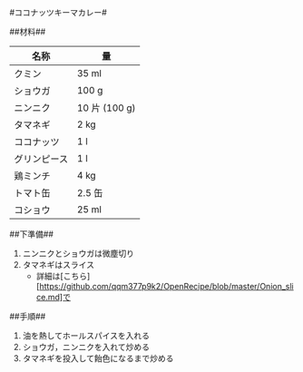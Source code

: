 #ココナッツキーマカレー#

##材料##

名称		|量
------------|------
クミン		|35 ml
ショウガ	|100 g
ニンニク	|10 片 (100 g)
タマネギ	|2 kg
ココナッツ	|1 l
グリンピース|1 l
鶏ミンチ	|4 kg
トマト缶	|2.5 缶
コショウ	|25 ml

##下準備##
1. ニンニクとショウガは微塵切り
2. タマネギはスライス
    * 詳細は[こちら][https://github.com/qqm377p9k2/OpenRecipe/blob/master/Onion_slice.md]で

##手順##
1. 油を熱してホールスパイスを入れる
2. ショウガ，ニンニクを入れて炒める
3. タマネギを投入して飴色になるまで炒める

